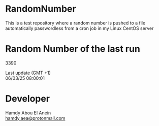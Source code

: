 # RandomNumber    
This is a test repository where a random number is pushed to a file automatically passwordless from a cron job in my Linux CentOS server    
# Random Number of the last run   
3390
      
Last update (GMT +1)    
06/03/25 08:00:01
# Developer    
Hamdy Abou El Anein   
hamdy.aea@protonmail.com
